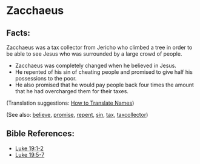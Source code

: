 # Zacchaeus #

## Facts: ##

Zacchaeus was a tax collector from Jericho who climbed a tree in order to be able to see Jesus who was surrounded by a large crowd of people.

* Zacchaeus was completely changed when he believed in Jesus.
* He repented of his sin of cheating people and promised to give half his possessions to the poor.
* He also promised that he would pay people back four times the amount that he had overcharged them for their taxes.

(Translation suggestions: [How to Translate Names](https://git.door43.org/Door43/en-ta-translate-vol1/src/master/content/translate_names.md))

(See also: [believe](../kt/believe.md), [promise](../kt/promise.md), [repent](../kt/repent.md), [sin](../kt/sin.md), [tax](../other/tax.md), [taxcollector](../other/taxcollector.md))

## Bible References: ##

* [Luke 19:1-2](https://door43.org/en/bible/notes/luk/19/01)
* [Luke 19:5-7](https://door43.org/en/bible/notes/luk/19/05)


